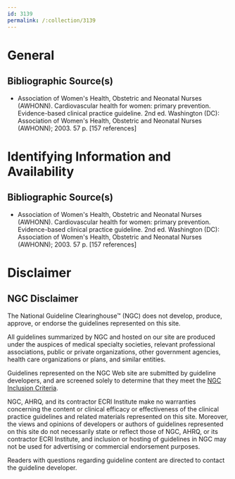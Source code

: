 ```yaml
---
id: 3139
permalink: /:collection/3139
---
```


# General

## Bibliographic Source(s)

- Association of Women's Health, Obstetric and Neonatal Nurses (AWHONN). Cardiovascular health for women: primary prevention. Evidence-based clinical practice guideline. 2nd ed. Washington (DC): Association of Women's Health, Obstetric and Neonatal Nurses (AWHONN); 2003. 57 p. [157 references]

# Identifying Information and Availability

## Bibliographic Source(s)

- Association of Women's Health, Obstetric and Neonatal Nurses (AWHONN). Cardiovascular health for women: primary prevention. Evidence-based clinical practice guideline. 2nd ed. Washington (DC): Association of Women's Health, Obstetric and Neonatal Nurses (AWHONN); 2003. 57 p. [157 references]

# Disclaimer

## NGC Disclaimer

The National Guideline Clearinghouse™ (NGC) does not develop, produce, approve, or endorse the guidelines represented on this site.

All guidelines summarized by NGC and hosted on our site are produced under the auspices of medical specialty societies, relevant professional associations, public or private organizations, other government agencies, health care organizations or plans, and similar entities.

Guidelines represented on the NGC Web site are submitted by guideline developers, and are screened solely to determine that they meet the [NGC Inclusion Criteria](/help-and-about/summaries/inclusion-criteria).

NGC, AHRQ, and its contractor ECRI Institute make no warranties concerning the content or clinical efficacy or effectiveness of the clinical practice guidelines and related materials represented on this site. Moreover, the views and opinions of developers or authors of guidelines represented on this site do not necessarily state or reflect those of NGC, AHRQ, or its contractor ECRI Institute, and inclusion or hosting of guidelines in NGC may not be used for advertising or commercial endorsement purposes.

Readers with questions regarding guideline content are directed to contact the guideline developer.

